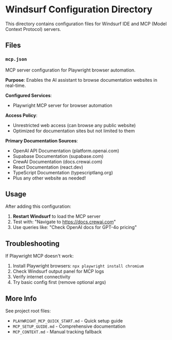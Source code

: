 # Windsurf Configuration Directory

This directory contains configuration files for Windsurf IDE and MCP (Model Context Protocol) servers.

## Files

### `mcp.json`
MCP server configuration for Playwright browser automation.

**Purpose**: Enables the AI assistant to browse documentation websites in real-time.

**Configured Services**:
- Playwright MCP server for browser automation

**Access Policy**:
- Unrestricted web access (can browse any public website)
- Optimized for documentation sites but not limited to them

**Primary Documentation Sources**:
- OpenAI API Documentation (platform.openai.com)
- Supabase Documentation (supabase.com)
- CrewAI Documentation (docs.crewai.com)
- React Documentation (react.dev)
- TypeScript Documentation (typescriptlang.org)
- Plus any other website as needed!

## Usage

After adding this configuration:
1. **Restart Windsurf** to load the MCP server
2. Test with: "Navigate to https://docs.crewai.com"
3. Use queries like: "Check OpenAI docs for GPT-4o pricing"

## Troubleshooting

If Playwright MCP doesn't work:
1. Install Playwright browsers: `npx playwright install chromium`
2. Check Windsurf output panel for MCP logs
3. Verify internet connectivity
4. Try basic config first (remove optional args)

## More Info

See project root files:
- `PLAYWRIGHT_MCP_QUICK_START.md` - Quick setup guide
- `MCP_SETUP_GUIDE.md` - Comprehensive documentation
- `MCP_CONTEXT.md` - Manual tracking fallback
